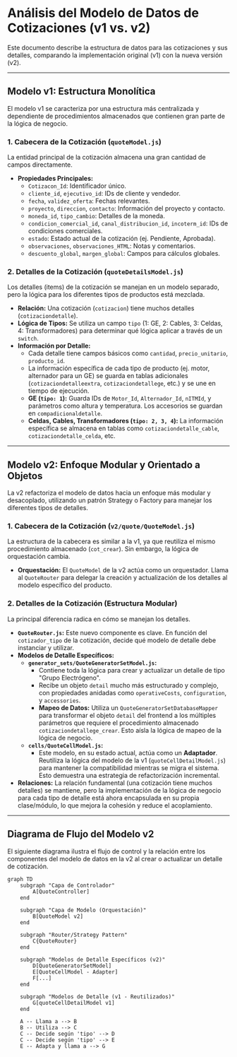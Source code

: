 # Análisis del Modelo de Datos de Cotizaciones (v1 vs. v2)

Este documento describe la estructura de datos para las cotizaciones y sus detalles, comparando la implementación original (v1) con la nueva versión (v2).

---

## Modelo v1: Estructura Monolítica

El modelo v1 se caracteriza por una estructura más centralizada y dependiente de procedimientos almacenados que contienen gran parte de la lógica de negocio.

### 1. Cabecera de la Cotización (`quoteModel.js`)

La entidad principal de la cotización almacena una gran cantidad de campos directamente.

- **Propiedades Principales:**
  - `Cotizacon_Id`: Identificador único.
  - `cliente_id`, `ejecutivo_id`: IDs de cliente y vendedor.
  - `fecha`, `validez_oferta`: Fechas relevantes.
  - `proyecto`, `direccion`, `contacto`: Información del proyecto y contacto.
  - `moneda_id`, `tipo_cambio`: Detalles de la moneda.
  - `condicion_comercial_id`, `canal_distribucion_id`, `incoterm_id`: IDs de condiciones comerciales.
  - `estado`: Estado actual de la cotización (ej. Pendiente, Aprobada).
  - `observaciones`, `observaciones_HTML`: Notas y comentarios.
  - `descuento_global`, `margen_global`: Campos para cálculos globales.

### 2. Detalles de la Cotización (`quoteDetailsModel.js`)

Los detalles (items) de la cotización se manejan en un modelo separado, pero la lógica para los diferentes tipos de productos está mezclada.

- **Relación:** Una cotización (`cotizacion`) tiene muchos detalles (`cotizaciondetalle`).
- **Lógica de Tipos:** Se utiliza un campo `tipo` (1: GE, 2: Cables, 3: Celdas, 4: Transformadores) para determinar qué lógica aplicar a través de un `switch`.
- **Información por Detalle:**
  - Cada detalle tiene campos básicos como `cantidad`, `precio_unitario`, `producto_id`.
  - La información específica de cada tipo de producto (ej. motor, alternador para un GE) se guarda en tablas adicionales (`cotizaciondetalleextra`, `cotizaciondetallege`, etc.) y se une en tiempo de ejecución.
  - **GE (`tipo: 1`):** Guarda IDs de `Motor_Id`, `Alternador_Id`, `nITMId`, y parámetros como altura y temperatura. Los accesorios se guardan en `compadicionaldetalle`.
  - **Celdas, Cables, Transformadores (`tipo: 2, 3, 4`):** La información específica se almacena en tablas como `cotizaciondetalle_cable`, `cotizaciondetalle_celda`, etc.

---

## Modelo v2: Enfoque Modular y Orientado a Objetos

La v2 refactoriza el modelo de datos hacia un enfoque más modular y desacoplado, utilizando un patrón Strategy o Factory para manejar los diferentes tipos de detalles.

### 1. Cabecera de la Cotización (`v2/quote/QuoteModel.js`)

La estructura de la cabecera es similar a la v1, ya que reutiliza el mismo procedimiento almacenado (`cot_crear`). Sin embargo, la lógica de orquestación cambia.

- **Orquestación:** El `QuoteModel` de la v2 actúa como un orquestador. Llama al `QuoteRouter` para delegar la creación y actualización de los detalles al modelo específico del producto.

### 2. Detalles de la Cotización (Estructura Modular)

La principal diferencia radica en cómo se manejan los detalles.

- **`QuoteRouter.js`:** Este nuevo componente es clave. En función del `cotizador_tipo` de la cotización, decide qué modelo de detalle debe instanciar y utilizar.
- **Modelos de Detalle Específicos:**
  - **`generator_sets/QuoteGeneratorSetModel.js`:**
    - Contiene toda la lógica para crear y actualizar un detalle de tipo "Grupo Electrógeno".
    - Recibe un objeto `detail` mucho más estructurado y complejo, con propiedades anidadas como `operativeCosts`, `configuration`, y `accessories`.
    - **Mapeo de Datos:** Utiliza un `QuoteGeneratorSetDatabaseMapper` para transformar el objeto `detail` del frontend a los múltiples parámetros que requiere el procedimiento almacenado `cotizaciondetallege_crear`. Esto aísla la lógica de mapeo de la lógica de negocio.
  - **`cells/QuoteCellModel.js`:**
    - Este modelo, en su estado actual, actúa como un **Adaptador**. Reutiliza la lógica del modelo de la v1 (`quoteCellDetailModel.js`) para mantener la compatibilidad mientras se migra el sistema. Esto demuestra una estrategia de refactorización incremental.
- **Relaciones:** La relación fundamental (una cotización tiene muchos detalles) se mantiene, pero la implementación de la lógica de negocio para cada tipo de detalle está ahora encapsulada en su propia clase/módulo, lo que mejora la cohesión y reduce el acoplamiento.

---

## Diagrama de Flujo del Modelo v2

El siguiente diagrama ilustra el flujo de control y la relación entre los componentes del modelo de datos en la v2 al crear o actualizar un detalle de cotización.

```mermaid
graph TD
    subgraph "Capa de Controlador"
        A[QuoteController]
    end

    subgraph "Capa de Modelo (Orquestación)"
        B[QuoteModel v2]
    end

    subgraph "Router/Strategy Pattern"
        C{QuoteRouter}
    end

    subgraph "Modelos de Detalle Específicos (v2)"
        D[QuoteGeneratorSetModel]
        E[QuoteCellModel - Adapter]
        F[...]
    end
    
    subgraph "Modelos de Detalle (v1 - Reutilizados)"
        G[quoteCellDetailModel v1]
    end

    A -- Llama a --> B
    B -- Utiliza --> C
    C -- Decide según 'tipo' --> D
    C -- Decide según 'tipo' --> E
    E -- Adapta y llama a --> G
```